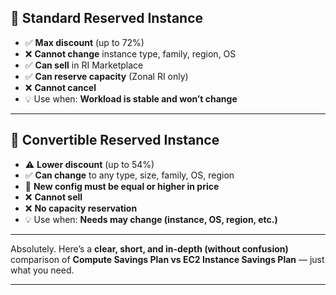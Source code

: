 

## 🔹 **Standard Reserved Instance**

* ✅ **Max discount** (up to 72%)
* ❌ **Cannot change** instance type, family, region, OS
* ✅ **Can sell** in RI Marketplace
* ✅ **Can reserve capacity** (Zonal RI only)
* ❌ **Cannot cancel**
* 💡 Use when: **Workload is stable and won’t change**

---

## 🔸 **Convertible Reserved Instance**

* ⚠️ **Lower discount** (up to 54%)
* ✅ **Can change** to any type, size, family, OS, region
* 🔁 **New config must be equal or higher in price**
* ❌ **Cannot sell**
* ❌ **No capacity reservation**
* 💡 Use when: **Needs may change (instance, OS, region, etc.)**


---

Absolutely. Here’s a **clear, short, and in-depth (without confusion)** comparison of **Compute Savings Plan vs EC2 Instance Savings Plan** — just what you need.

---
